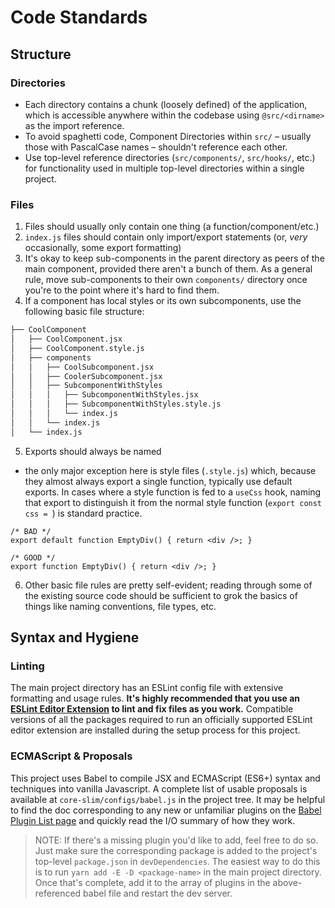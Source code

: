 # Code Standards

## Structure
### Directories
- Each directory contains a chunk (loosely defined) of the application, which is accessible anywhere within the codebase using `@src/<dirname>` as the import reference.
- To avoid spaghetti code, Component Directories within `src/` – usually those with PascalCase names – shouldn't reference each other.
- Use top-level reference directories (`src/components/`, `src/hooks/`, etc.) for functionality used in multiple top-level directories within a single project.

### Files
1. Files should usually only contain one thing (a function/component/etc.)
2. `index.js` files should contain only import/export statements (or, _very_ occasionally, some export formatting)
3. It's okay to keep sub-components in the parent directory as peers of the main component, provided there aren't a bunch of them. As a general rule, move sub-components to their own `components/` directory once you're to the point where it's hard to find them.
4. If a component has local styles or its own subcomponents, use the following basic file structure:
```sh
├── CoolComponent
│   ├── CoolComponent.jsx
│   ├── CoolComponent.style.js
│   ├── components
│   │   ├── CoolSubcomponent.jsx
│   │   ├── CoolerSubcomponent.jsx
│   │   ├── SubcomponentWithStyles
│   │   │   ├── SubcomponentWithStyles.jsx
│   │   │   ├── SubcomponentWithStyles.style.js
│   │   │   └── index.js
│   │   └── index.js
│   └── index.js
```
5. Exports should always be named
  - the only major exception here is style files (`.style.js`) which, because they almost always export a single function, typically use default exports. In cases where a style function is fed to a `useCss` hook, naming that export to distinguish it from the normal style function (`export const css = `) is standard practice.
  ```es6
  /* BAD */
  export default function EmptyDiv() { return <div />; }

  /* GOOD */
  export function EmptyDiv() { return <div />; }
  ```
6. Other basic file rules are pretty self-evident; reading through some of the existing source code should be sufficient to grok the basics of things like naming conventions, file types, etc.

## Syntax and Hygiene
### Linting
The main project directory has an ESLint config file with extensive formatting and usage rules. **It's highly recommended that you use an [ESLint Editor Extension](https://eslint.org/docs/user-guide/integrations) to lint and fix files as you work.** Compatible versions of all the packages required to run an officially supported ESLint editor extension are installed during the setup process for this project.

### ECMAScript & Proposals
This project uses Babel to compile JSX and ECMAScript (ES6+) syntax and techniques into vanilla Javascript. A complete list of usable proposals is available at `core-slim/configs/babel.js` in the project tree. It may be helpful to find the doc corresponding to any new or unfamiliar plugins on the [Babel Plugin List page](https://babeljs.io/docs/en/plugins-list) and quickly read the I/O summary of how they work.
> NOTE: If there's a missing plugin you'd like to add, feel free to do so. Just make sure the corresponding package is added to the project's top-level `package.json` in `devDependencies`. The easiest way to do this is to run `yarn add -E -D <package-name>` in the main project directory. Once that's complete, add it to the array of plugins in the above-referenced babel file and restart the dev server.
